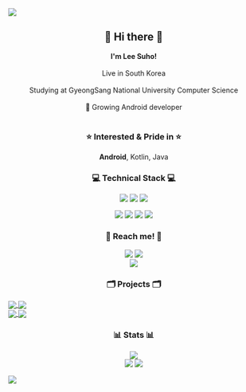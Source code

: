 <img src="https://capsule-render.vercel.app/api?type=waving&color=93A9D1&section=header&height=200&text=Lee Suho&fontColor=black&fontSize=50&fontAlignY=30"/>

<h2 align="center">👋 Hi there 👋</h2>
<p align="center">
  <b>I'm Lee Suho!</b></br></br>
  Live in South Korea</br></br>
  Studying at GyeongSang National University Computer Science</br></br>
  🌱 Growing Android developer</br></br>
</p>

<h3 align="center">⭐ Interested & Pride in ⭐</h3>
<p align="center"><b>Android</b>, Kotlin, Java

<h3 align="center">💻 Technical Stack 💻</h3>
<p align="center">
  <!--
  <b>I'm skilled at</b></br>
  -->
  <img src="https://img.shields.io/badge/Android-3DDC84?style=flat-square&logo=Android&logoColor=white"/>
  <img src="https://img.shields.io/badge/Kotlin-0095D5?style=flat-square&logo=Kotlin&logoColor=white"/>
  <img src="https://img.shields.io/badge/Java-007396?style=flat-square&logo=Java&logoColor=white"/>
</p>
<p align="center">
  <!--
  <b>I've used at least once</b></br>
  -->
  <img src="https://img.shields.io/badge/Python-3776AB?style=flat-square&logo=Python&logoColor=white"/>
  <img src="https://img.shields.io/badge/PHP-777BB4?style=flat-square&logo=PHP&logoColor=white"/>
  <img src="https://img.shields.io/badge/MySQL-4479A1?style=flat-square&logo=MySQL&logoColor=white"/>
  <img src="https://img.shields.io/badge/Firebase-FFCA28?style=flat-square&logo=Firebase&logoColor=black"/>
</p>

<h3 align="center">📧 Reach me! 📧</h3>
<p align="center">
  <!--
  <a href="https://velog.io/@dev_suho"><img src="https://img.shields.io/badge/Tech%20Blog-11B48A?style=flat-square&logo=Vimeo&logoColor=white"/></a>
  -->
  <a href="suho2718@gmail.com"><img src="https://img.shields.io/badge/Gmail-D14836?style=flat-square&logo=Gmail&logoColor=white&link=suho2718@gmail.com"/></a>
  <a href="https://www.instagram.com/dev_suho/"><img src="https://img.shields.io/badge/Instagram-E4405F?style=flat-square&logo=Instagram&logoColor=white&link=https://www.instagram.com/dev_suho"/></a></br>
  <a href="https://github.com/leesh96"><img src="https://hits.seeyoufarm.com/api/count/incr/badge.svg?url=https%3A%2F%2Fgithub.com%2Fleesh96&count_bg=%238BD951&title_bg=%236E6E6E&icon=github.svg&icon_color=%23FFFFFF&title=Hits%21&edge_flat=false"/></a>
</p>

<h3 align="center">🗂 Projects 🗂</h3>
<a href="https://github.com/Dynamic-LAB/sinsungo_android">
  <img align="center" src="https://github-readme-stats.vercel.app/api/pin/?username=Dynamic-LAB&repo=sinsungo_android&hide_border=true&border_radius=10&theme=blueberry&show_owner=false" />
</a>
<a href="https://github.com/Yg323/app_anima">
  <img align="center" src="https://github-readme-stats.vercel.app/api/pin/?username=Yg323&repo=app_anima&hide_border=true&border_radius=10&theme=blueberry&show_owner=false" />
</a></br>
<a href="https://github.com/leesh96/Memorythm">
  <img align="center" src="https://github-readme-stats.vercel.app/api/pin/?username=leesh96&repo=Memorythm&hide_border=true&border_radius=10&theme=blueberry&show_owner=false" />
</a>
<a href="https://github.com/leesh96/Petlog">
  <img align="center" src="https://github-readme-stats.vercel.app/api/pin/?username=leesh96&repo=Petlog&hide_border=true&border_radius=10&theme=blueberry&show_owner=false" />
</a>


<h3 align="center">📊 Stats 📊</h3>
<p align="center">
  <img src="https://github-readme-stats.vercel.app/api?username=leesh96&theme=blueberry&show_icons=true&hide_border=true&count_private=true&border_radius=10&line_height=25&include_all_commits=true"/></br>
  <img src="https://github-readme-stats.vercel.app/api/top-langs/?username=leesh96&theme=blueberry&layout=compact&hide_border=true&border_radius=10"/>
  <a href="https://solved.ac/suho2718">
    <img src="http://mazassumnida.wtf/api/pastel/generate_badge?boj=suho2718"/>
  </a>
</p>

<img src="https://capsule-render.vercel.app/api?type=waving&color=93A9D1&section=footer&height=200"/>
